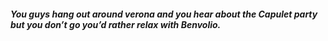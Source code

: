 ##### You guys hang out around verona and you hear about the Capulet party but you don’t go you’d rather relax with Benvolio. 